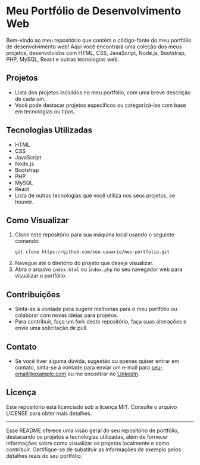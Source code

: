 
# Meu Portfólio de Desenvolvimento Web

Bem-vindo ao meu repositório que contém o código-fonte do meu portfólio de desenvolvimento web! Aqui você encontrará uma coleção dos meus projetos, desenvolvidos com HTML, CSS, JavaScript, Node.js, Bootstrap, PHP, MySQL, React e outras tecnologias web.

## Projetos

- Lista dos projetos incluídos no meu portfólio, com uma breve descrição de cada um.
- Você pode destacar projetos específicos ou categorizá-los com base em tecnologias ou tipos.

## Tecnologias Utilizadas

- HTML
- CSS
- JavaScript
- Node.js
- Bootstrap
- PHP
- MySQL
- React
- Lista de outras tecnologias que você utiliza nos seus projetos, se houver.

## Como Visualizar

1. Clone este repositório para sua máquina local usando o seguinte comando:
   ```
   git clone https://github.com/seu-usuario/meu-portfolio.git
   ```
2. Navegue até o diretório do projeto que deseja visualizar.
3. Abra o arquivo `index.html` ou `index.php` no seu navegador web para visualizar o portfólio.

## Contribuições

- Sinta-se à vontade para sugerir melhorias para o meu portfólio ou colaborar com novas ideias para projetos.
- Para contribuir, faça um fork deste repositório, faça suas alterações e envie uma solicitação de pull.

## Contato

- Se você tiver alguma dúvida, sugestão ou apenas quiser entrar em contato, sinta-se à vontade para enviar um e-mail para [seu-email@example.com](mailto:seu-email@example.com) ou me encontrar no [LinkedIn](https://www.linkedin.com/in/seu-perfil/).

## Licença

Este repositório está licenciado sob a licença MIT. Consulte o arquivo LICENSE para obter mais detalhes.

---

Esse README oferece uma visão geral do seu repositório de portfólio, destacando os projetos e tecnologias utilizadas, além de fornecer informações sobre como visualizar os projetos localmente e como contribuir. Certifique-se de substituir as informações de exemplo pelos detalhes reais do seu portfólio.
